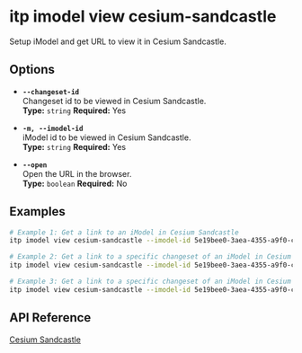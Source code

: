 # itp imodel view cesium-sandcastle

Setup iModel and get URL to view it in Cesium Sandcastle.

## Options

- **`--changeset-id`**  
  Changeset id to be viewed in Cesium Sandcastle.  
  **Type:** `string` **Required:** Yes

- **`-m, --imodel-id`**  
  iModel id to be viewed in Cesium Sandcastle.  
  **Type:** `string` **Required:** Yes

- **`--open`**  
  Open the URL in the browser.  
  **Type:** `boolean` **Required:** No

## Examples

```bash
# Example 1: Get a link to an iModel in Cesium Sandcastle
itp imodel view cesium-sandcastle --imodel-id 5e19bee0-3aea-4355-a9f0-c6df9989ee7d

# Example 2: Get a link to a specific changeset of an iModel in Cesium Sandcastle
itp imodel view cesium-sandcastle --imodel-id 5e19bee0-3aea-4355-a9f0-c6df9989ee7d --changeset-id 2f3b4a8c92d747d5c8a8b2f9cde6742e5d74b3b5

# Example 3: Get a link to a specific changeset of an iModel in Cesium Sandcastle and open the URL in the browser
itp imodel view cesium-sandcastle --imodel-id 5e19bee0-3aea-4355-a9f0-c6df9989ee7d --changeset-id 2f3b4a8c92d747d5c8a8b2f9cde6742e5d74b3b5 --open
```

## API Reference

[Cesium Sandcastle](https://cesium.com/docs/sandcastle/)
